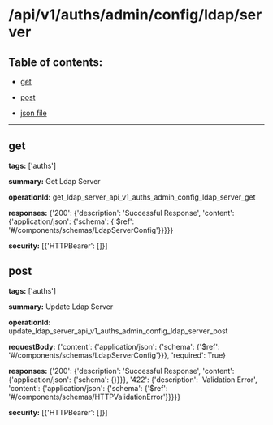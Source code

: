 # /api/v1/auths/admin/config/ldap/server

## Table of contents:
- [get](#get)

- [post](#post)

- [json file](./_api_v1_auths_admin_config_ldap_server.json)

---
<a name="get"></a>
## get

**tags:** ['auths']

**summary:** Get Ldap Server

**operationId:** get_ldap_server_api_v1_auths_admin_config_ldap_server_get

**responses:** {'200': {'description': 'Successful Response', 'content': {'application/json': {'schema': {'$ref': '#/components/schemas/LdapServerConfig'}}}}}

**security:** [{'HTTPBearer': []}]

<a name="post"></a>
## post

**tags:** ['auths']

**summary:** Update Ldap Server

**operationId:** update_ldap_server_api_v1_auths_admin_config_ldap_server_post

**requestBody:** {'content': {'application/json': {'schema': {'$ref': '#/components/schemas/LdapServerConfig'}}}, 'required': True}

**responses:** {'200': {'description': 'Successful Response', 'content': {'application/json': {'schema': {}}}}, '422': {'description': 'Validation Error', 'content': {'application/json': {'schema': {'$ref': '#/components/schemas/HTTPValidationError'}}}}}

**security:** [{'HTTPBearer': []}]

